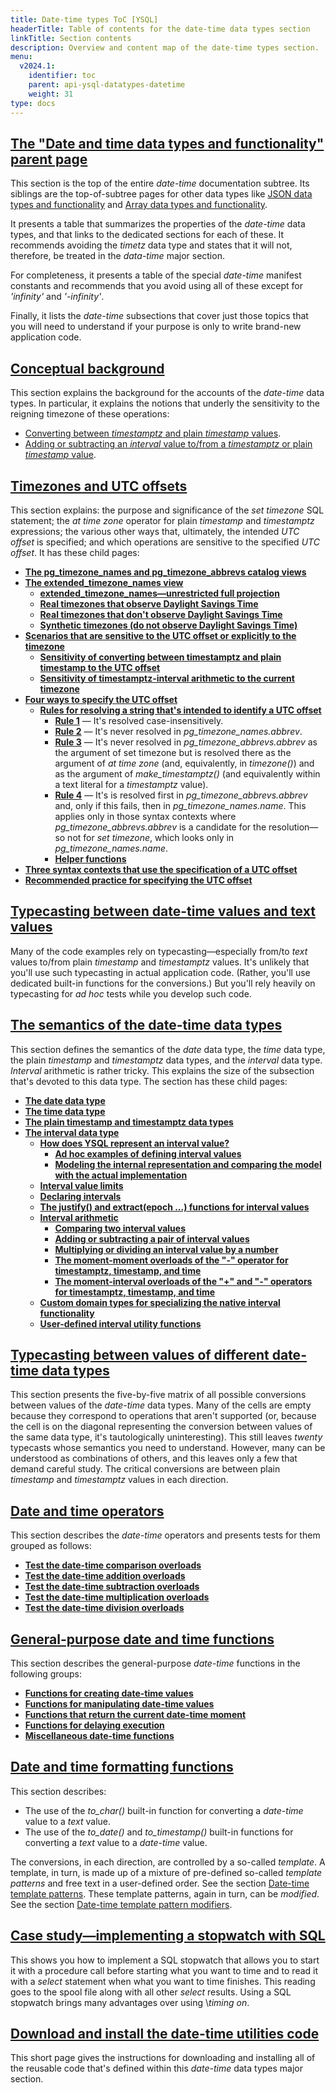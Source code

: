 ```yaml
---
title: Date-time types ToC [YSQL]
headerTitle: Table of contents for the date-time data types section
linkTitle: Section contents
description: Overview and content map of the date-time types section.
menu:
  v2024.1:
    identifier: toc
    parent: api-ysql-datatypes-datetime
    weight: 31
type: docs
---
```


## [The "Date and time data types and functionality" parent page](../../type_datetime/)

This section is the top of the entire _date-time_ documentation subtree. Its siblings are the top-of-subtree pages for other data types like [JSON data types and functionality](../../type_json/) and [Array data types and functionality](../../type_array/).

It presents a table that summarizes the properties of the _date-time_ data types, and that links to the dedicated sections for each of these. It recommends avoiding the _timetz_ data type and states that it will not, therefore, be treated in the _data-time_ major section.

For completeness, it presents a table of the special _date-time_ manifest constants and recommends that you avoid using all of these except for _'infinity'_ and _'-infinity'_.

Finally, it lists the _date-time_ subsections that cover just those topics that you will need to understand if your purpose is only to write brand-new application code.

## [Conceptual background](../conceptual-background/)

This section explains the background for the accounts of the _date-time_ data types. In particular, it explains the notions that underly the sensitivity to the reigning timezone of these operations:

- [Converting between _timestamptz_ and plain _timestamp_ values](../timezones/timezone-sensitive-operations/timestamptz-plain-timestamp-conversion/).
- [Adding or subtracting an _interval_ value to/from a _timestamptz_ or plain _timestamp_ value](../date-time-data-types-semantics/type-interval/interval-arithmetic/moment-interval-overloads-of-plus-and-minus/).

## [Timezones and UTC offsets](../timezones/)

This section explains: the purpose and significance of the _set timezone_ SQL statement; the _at time zone_ operator for plain _timestamp_ and _timestamptz_ expressions; the various other ways that, ultimately, the intended _UTC offset_ is specified; and which operations are sensitive to the specified _UTC offset_. It has these child pages:

- **[The pg_timezone_names and pg_timezone_abbrevs catalog views](../timezones/catalog-views/)**
- **[The extended_timezone_names view](../timezones/extended-timezone-names/)**
  - **[extended_timezone_names—unrestricted full projection](../timezones/extended-timezone-names/unrestricted-full-projection/)**
  - **[Real timezones that observe Daylight Savings Time](../timezones/extended-timezone-names/canonical-real-country-with-dst/)**
  - **[Real timezones that don't observe Daylight Savings Time](../timezones/extended-timezone-names/canonical-real-country-no-dst/)**
  - **[Synthetic timezones (do not observe Daylight Savings Time)](../timezones/extended-timezone-names/canonical-no-country-no-dst/)**
- **[Scenarios that are sensitive to the UTC offset or explicitly to the timezone](../timezones/timezone-sensitive-operations/)**
  - **[Sensitivity of converting between timestamptz and plain timestamp to the UTC offset](../timezones/timezone-sensitive-operations/timestamptz-plain-timestamp-conversion/)**
  - **[Sensitivity of timestamptz-interval arithmetic to the current timezone](../timezones/timezone-sensitive-operations/timestamptz-interval-day-arithmetic/)**
- **[Four ways to specify the UTC offset](../timezones/ways-to-spec-offset/)**
  - **[Rules for resolving a string that's intended to identify a UTC offset](../timezones/ways-to-spec-offset/name-res-rules/)**
    - **[Rule 1](../timezones/ways-to-spec-offset/name-res-rules/rule-1/)** — It's resolved case-insensitively.
    - **[Rule 2](../timezones/ways-to-spec-offset/name-res-rules/rule-2/)** — It's never resolved in _pg_timezone_names.abbrev_.
    - **[Rule 3](../timezones/ways-to-spec-offset/name-res-rules/rule-3/)** — It's never resolved in _pg_timezone_abbrevs.abbrev_ as the argument of set timezone but is resolved there as the argument of _at time zone_ (and, equivalently, in _timezone()_) and as the argument of _make_timestamptz()_ (and equivalently within a text literal for a _timestamptz_ value).
    - **[Rule 4](../timezones/ways-to-spec-offset/name-res-rules/rule-4/)** — It's is resolved first in _pg_timezone_abbrevs.abbrev_ and, only if this fails, then in _pg_timezone_names.name_. This applies only in those syntax contexts where _pg_timezone_abbrevs.abbrev_ is a candidate for the resolution—so not for _set timezone_, which looks only in _pg_timezone_names.name_.
    - **[Helper functions](../timezones/ways-to-spec-offset/name-res-rules/helper-functions/)**
- **[Three syntax contexts that use the specification of a UTC offset](../timezones/syntax-contexts-to-spec-offset/)**
- **[Recommended practice for specifying the UTC offset](../timezones/recommendation/)**

## [Typecasting between date-time values and text values](../typecasting-between-date-time-and-text/)

Many of the code examples rely on typecasting—especially from/to _text_ values to/from plain _timestamp_ and _timestamptz_ values. It's unlikely that you'll use such typecasting in actual application code. (Rather, you'll use dedicated built-in functions for the conversions.) But you'll rely heavily on typecasting for _ad hoc_ tests while you develop such code.

## [The semantics of the date-time data types](../date-time-data-types-semantics/)

This section defines the semantics of the _date_ data type, the _time_ data type, the plain _timestamp_ and _timestamptz_ data types, and the _interval_ data type. _Interval_ arithmetic is rather tricky. This explains the size of the subsection that's devoted to this data type. The section has these child pages:

- **[The date data type](../date-time-data-types-semantics/type-date/)**
- **[The time data type](../date-time-data-types-semantics/type-time/)**
- **[The plain timestamp and timestamptz data types](../date-time-data-types-semantics/type-timestamp/)**
- **[The interval data type](../date-time-data-types-semantics/type-interval/)**
  - **[How does YSQL represent an interval value?](../date-time-data-types-semantics/type-interval/interval-representation/)**
    - **[Ad hoc examples of defining interval values](../date-time-data-types-semantics/type-interval/interval-representation/ad-hoc-examples/)**
    - **[Modeling the internal representation and comparing the model with the actual implementation](../date-time-data-types-semantics/type-interval/interval-representation/internal-representation-model/)**
  - **[Interval value limits](../date-time-data-types-semantics/type-interval/interval-limits/)**
  - **[Declaring intervals](../date-time-data-types-semantics/type-interval/declaring-intervals/)**
  - **[The justify() and extract(epoch ...) functions for interval values](../date-time-data-types-semantics/type-interval/justfy-and-extract-epoch/)**
  - **[Interval arithmetic](../date-time-data-types-semantics/type-interval/interval-arithmetic/)**
    - **[Comparing two interval values](../date-time-data-types-semantics/type-interval/interval-arithmetic/interval-interval-comparison/)**
    - **[Adding or subtracting a pair of interval values](../date-time-data-types-semantics/type-interval/interval-arithmetic/interval-interval-addition/)**
    - **[Multiplying or dividing an interval value by a number](../date-time-data-types-semantics/type-interval/interval-arithmetic/interval-number-multiplication/)**
    - **[The moment-moment overloads of the "-" operator for timestamptz, timestamp, and time](../date-time-data-types-semantics/type-interval/interval-arithmetic/moment-moment-overloads-of-minus/)**
    - **[The moment-interval overloads of the "+" and "-" operators for timestamptz, timestamp, and time](../date-time-data-types-semantics/type-interval/interval-arithmetic/moment-interval-overloads-of-plus-and-minus/)**
  - **[Custom domain types for specializing the native interval functionality](../date-time-data-types-semantics/type-interval/custom-interval-domains/)**
  - **[User-defined interval utility functions](../date-time-data-types-semantics/type-interval/interval-utilities/)**

## [Typecasting between values of different date-time data types](../typecasting-between-date-time-values/)

This section presents the five-by-five matrix of all possible conversions between values of the _date-time_ data types. Many of the cells are empty because they correspond to operations that aren't supported (or, because the cell is on the diagonal representing the conversion between values of the same data type, it's tautologically uninteresting). This still leaves *twenty* typecasts whose semantics you need to understand. However, many can be understood as combinations of others, and this leaves only a few that demand careful study. The critical conversions are between plain _timestamp_ and _timestamptz_ values in each direction.

## [Date and time operators](../operators/)

This section describes the _date-time_ operators and presents tests for them grouped as follows:

- **[Test the date-time comparison overloads](../operators/test-date-time-comparison-overloads/)**
- **[Test the date-time addition overloads](../operators/test-date-time-addition-overloads/)**
- **[Test the date-time subtraction overloads](../operators/test-date-time-subtraction-overloads/)**
- **[Test the date-time multiplication overloads](../operators/test-date-time-multiplication-overloads/)**
- **[Test the date-time division overloads](../operators/test-date-time-division-overloads/)**

## [General-purpose date and time functions](../functions/)

This section describes the general-purpose _date-time_ functions in the following groups:

- **[Functions for creating date-time values](../functions/creating-date-time-values/)**
- **[Functions for manipulating date-time values](../functions/manipulating-date-time-values/)**
- **[Functions that return the current date-time moment](../functions/current-date-time-moment/)**
- **[Functions for delaying execution](../functions/delaying-execution/)**
- **[Miscellaneous date-time functions](../functions/miscellaneous/)**

## [Date and time formatting functions](../formatting-functions/)

This section describes:

- The use of the _to_char()_ built-in function for converting a _date-time_ value to a _text_ value.
- The use of the _to_date()_ and _to_timestamp()_ built-in functions for converting a _text_ value to a _date-time_ value.

The conversions, in each direction, are controlled by a so-called _template_. A template, in turn, is made up of a mixture of pre-defined so-called _template patterns_ and free text in a user-defined order. See the section [Date-time template patterns](../formatting-functions/#date-time-template-patterns). These template patterns, again in turn, can be _modified_. See the section [Date-time template pattern modifiers](../formatting-functions/#date-time-template-pattern-modifiers).

## [Case study—implementing a stopwatch with SQL](../stopwatch/)

This shows you how to implement a SQL stopwatch that allows you to start it with a procedure call before starting what you want to time and to read it with a _select_ statement when what you want to time finishes. This reading goes to the spool file along with all other _select_ results. Using a SQL stopwatch brings many advantages over using \\_timing on_.

## [Download and install the date-time utilities code](../download-date-time-utilities/)

This short page gives the instructions for downloading and installing all of the reusable code that's defined within this _date-time_ data types major section.
